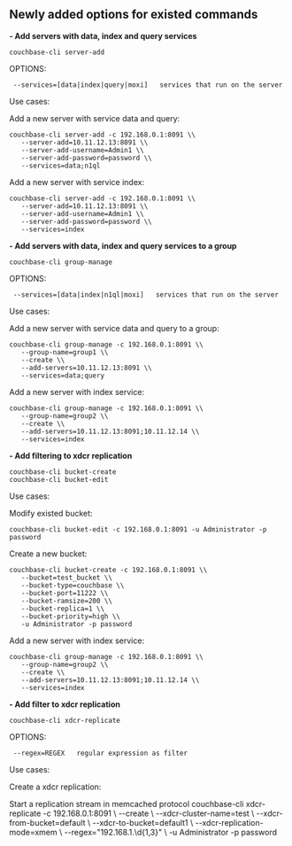 
Newly added options for existed commands
----------------------------------------

 **- Add servers with data, index and query services**

    couchbase-cli server-add

OPTIONS:

     --services=[data|index|query|moxi]   services that run on the server

Use cases:

  Add a new server with service data and query:

    couchbase-cli server-add -c 192.168.0.1:8091 \\
       --server-add=10.11.12.13:8091 \\
       --server-add-username=Admin1 \\
       --server-add-password=password \\
       --services=data;n1ql

  
  Add a new server with service index:

    couchbase-cli server-add -c 192.168.0.1:8091 \\
       --server-add=10.11.12.13:8091 \\
       --server-add-username=Admin1 \\
       --server-add-password=password \\
       --services=index

 **- Add servers with data, index and query services to a group**

    couchbase-cli group-manage

OPTIONS:

     --services=[data|index|n1ql|moxi]   services that run on the server

Use cases:

  Add a new server with service data and query to a group:

    couchbase-cli group-manage -c 192.168.0.1:8091 \\
       --group-name=group1 \\
       --create \\
       --add-servers=10.11.12.13:8091 \\
       --services=data;query

  Add a new server with index service:

    couchbase-cli group-manage -c 192.168.0.1:8091 \\
       --group-name=group2 \\
       --create \\
       --add-servers=10.11.12.13:8091;10.11.12.14 \\
       --services=index

 **- Add filtering to xdcr replication**

    couchbase-cli bucket-create
    couchbase-cli bucket-edit

Use cases:

  Modify existed bucket:

    couchbase-cli bucket-edit -c 192.168.0.1:8091 -u Administrator -p password


  Create a new bucket:

    couchbase-cli bucket-create -c 192.168.0.1:8091 \\
       --bucket=test_bucket \\
       --bucket-type=couchbase \\
       --bucket-port=11222 \\
       --bucket-ramsize=200 \\
       --bucket-replica=1 \\
       --bucket-priority=high \\
       -u Administrator -p password

  Add a new server with index service:

    couchbase-cli group-manage -c 192.168.0.1:8091 \\
       --group-name=group2 \\
       --create \\
       --add-servers=10.11.12.13:8091;10.11.12.14 \\
       --services=index

 **- Add filter to xdcr replication**

    couchbase-cli xdcr-replicate

OPTIONS:

     --regex=REGEX   regular expression as filter

Use cases:

  Create a xdcr replication:

  Start a replication stream in memcached protocol
    couchbase-cli xdcr-replicate -c 192.168.0.1:8091 \\
        --create \\
        --xdcr-cluster-name=test \\
        --xdcr-from-bucket=default \\
        --xdcr-to-bucket=default1 \\
        --xdcr-replication-mode=xmem \\
        --regex="192\.168\.1\.\d{1,3}" \\
        -u Administrator -p password
